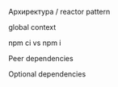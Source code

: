 Архиректура / reactor pattern

global context

npm ci vs npm i

Peer dependencies

Optional dependencies
